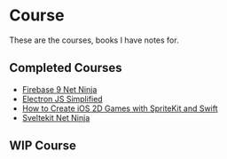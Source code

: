 # Course

These are the courses, books I have notes for.

## Completed Courses

- [Firebase 9 Net Ninja](firebase-9-course-netninja.md)
- [Electron JS Simplified](electron-jsimplified.md)
- [How to Create iOS 2D Games with SpriteKit and Swift
](How%20to%20Create%20iOS%202D%20Games%20with%20SpriteKit%20and%20Swift.md)
- [Sveltekit Net Ninja](SvelteKit%20Tutorial%20-%20Netninja.md)


## WIP Course

